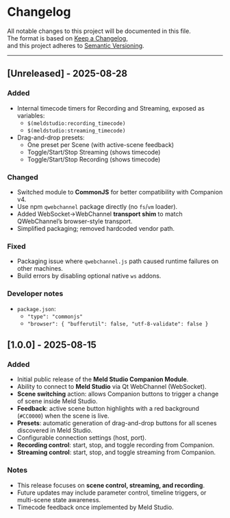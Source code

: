 # Changelog

All notable changes to this project will be documented in this file.  
The format is based on [Keep a Changelog](https://keepachangelog.com/en/1.0.0/),  
and this project adheres to [Semantic Versioning](https://semver.org/spec/v2.0.0.html).

---

## [Unreleased] - 2025-08-28

### Added

- Internal timecode timers for Recording and Streaming, exposed as variables:
  - `$(meldstudio:recording_timecode)`
  - `$(meldstudio:streaming_timecode)`
- Drag-and-drop presets:
  - One preset per Scene (with active-scene feedback)
  - Toggle/Start/Stop Streaming (shows timecode)
  - Toggle/Start/Stop Recording (shows timecode)

### Changed

- Switched module to **CommonJS** for better compatibility with Companion v4.
- Use npm `qwebchannel` package directly (no `fs`/`vm` loader).
- Added WebSocket→WebChannel **transport shim** to match QWebChannel’s browser-style transport.
- Simplified packaging; removed hardcoded vendor path.

### Fixed

- Packaging issue where `qwebchannel.js` path caused runtime failures on other machines.
- Build errors by disabling optional native `ws` addons.

### Developer notes

- `package.json`:
  - `"type": "commonjs"`
  - `"browser": { "bufferutil": false, "utf-8-validate": false }`

## [1.0.0] - 2025-08-15

### Added

- Initial public release of the **Meld Studio Companion Module**.
- Ability to connect to **Meld Studio** via Qt WebChannel (WebSocket).
- **Scene switching** action: allows Companion buttons to trigger a change of scene inside Meld Studio.
- **Feedback**: active scene button highlights with a red background (`#CC0000`) when the scene is live.
- **Presets**: automatic generation of drag-and-drop buttons for all scenes discovered in Meld Studio.
- Configurable connection settings (host, port).
- **Recording control**: start, stop, and toggle recording from Companion.
- **Streaming control**: start, stop, and toggle streaming from Companion.

### Notes

- This release focuses on **scene control, streaming, and recording**.
- Future updates may include parameter control, timeline triggers, or multi-scene state awareness.
- Timecode feedback once implemented by Meld Studio.
